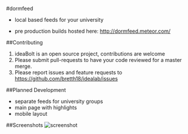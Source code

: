 #dormfeed
- local based feeds for your university

- pre production builds hosted here: http://dormfeed.meteor.com/

##Contributing
  1. ideaBolt is an open source project, contributions are welcome
  2. Please submit pull-requests to have your code reviewed for a master merge.
  3. Please report issues and feature requests to https://github.com/bretth18/idealab/issues

##Planned Development
* separate feeds for university groups
* main page with highlights
* mobile layout

##Screenshots
![screenshot](https://cloud.githubusercontent.com/assets/955730/12968343/699452fa-d025-11e5-98f2-f249bb9122bf.png)
